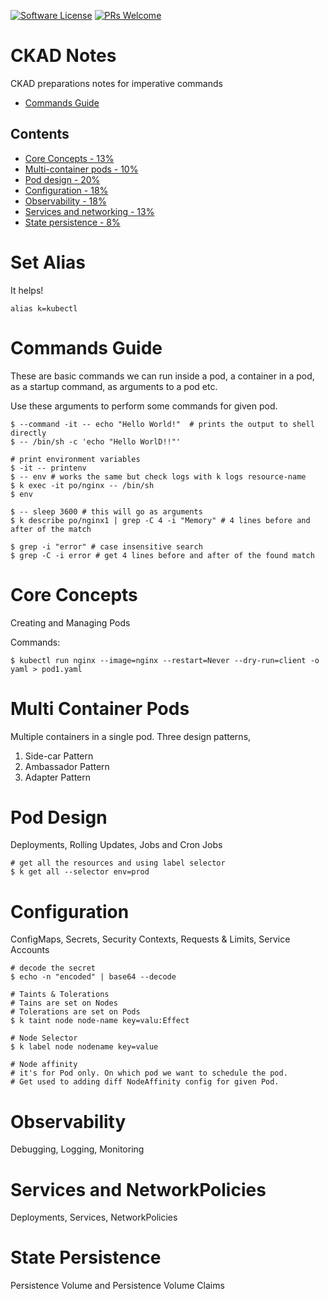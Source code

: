 [![Software License](https://img.shields.io/badge/license-MIT-brightgreen.svg?style=flat-square)](LICENSE)
[![PRs Welcome](https://img.shields.io/badge/PRs-welcome-brightgreen.svg?style=flat-square)](http://makeapullrequest.com)


# CKAD Notes

CKAD preparations notes for imperative commands

- [Commands Guide](#commands-guide)

## Contents

- [Core Concepts - 13%](#core-concepts)
- [Multi-container pods - 10%](#multi-container-pods)
- [Pod design - 20%](#pod-design)
- [Configuration - 18%](#configuration)
- [Observability - 18%](#observability)
- [Services and networking - 13%](#services-and-networking)
- [State persistence - 8%](#state-persistence)


# Set Alias

It helps!

```
alias k=kubectl
```


# Commands Guide

These are basic commands we can run inside a pod, a container in a pod, as a startup command, as arguments to a pod etc.

Use these arguments to perform some commands for given pod.

```
$ --command -it -- echo "Hello World!"  # prints the output to shell directly
$ -- /bin/sh -c 'echo "Hello WorlD!!"'

# print environment variables
$ -it -- printenv
$ -- env # works the same but check logs with k logs resource-name
$ k exec -it po/nginx -- /bin/sh
$ env

$ -- sleep 3600 # this will go as arguments
$ k describe po/nginx1 | grep -C 4 -i "Memory" # 4 lines before and after of the match

$ grep -i "error" # case insensitive search
$ grep -C -i error # get 4 lines before and after of the found match
```

# Core Concepts

Creating and Managing Pods

Commands:

```
$ kubectl run nginx --image=nginx --restart=Never --dry-run=client -o yaml > pod1.yaml

```

# Multi Container Pods

Multiple containers in a single pod. Three design patterns,

  1. Side-car Pattern
  2. Ambassador Pattern
  3. Adapter Pattern

# Pod Design

Deployments, Rolling Updates, Jobs and Cron Jobs

```
# get all the resources and using label selector
$ k get all --selector env=prod
```

# Configuration

ConfigMaps, Secrets, Security Contexts, Requests & Limits, Service Accounts

```
# decode the secret
$ echo -n "encoded" | base64 --decode

# Taints & Tolerations
# Tains are set on Nodes
# Tolerations are set on Pods
$ k taint node node-name key=valu:Effect

# Node Selector
$ k label node nodename key=value

# Node affinity
# it's for Pod only. On which pod we want to schedule the pod.
# Get used to adding diff NodeAffinity config for given Pod.
```

# Observability

Debugging, Logging, Monitoring
# Services and NetworkPolicies

Deployments, Services, NetworkPolicies

# State Persistence

Persistence Volume and Persistence Volume Claims
